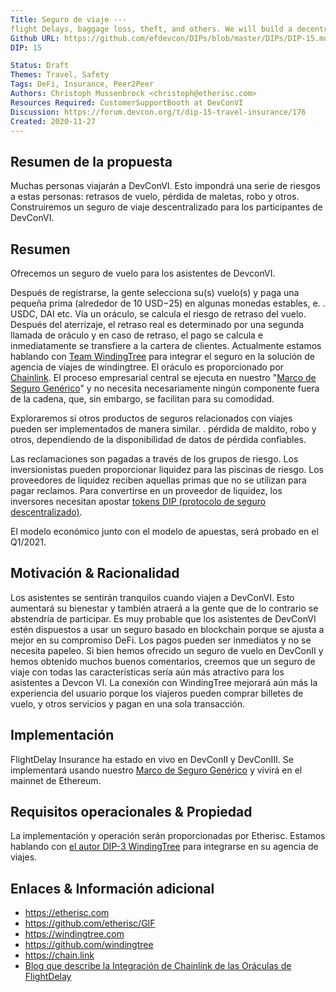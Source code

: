 ```yaml
---
Title: Seguro de viaje ---
flight Delays, baggage loss, theft, and others. We will build a decentralized travel insurance for DevConVI participants.'
Github URL: https://github.com/efdevcon/DIPs/blob/master/DIPs/DIP-15.md
DIP: 15

Status: Draft
Themes: Travel, Safety
Tags: DeFi, Insurance, Peer2Peer
Authors: Christoph Mussenbrock <christoph@etherisc.com>
Resources Required: CustomerSupportBooth at DevConVI
Discussion: https://forum.devcon.org/t/dip-15-travel-insurance/176
Created: 2020-11-27
---
```


## Resumen de la propuesta

Muchas personas viajarán a DevConVI. Esto impondrá una serie de riesgos a estas personas: retrasos de vuelo, pérdida de maletas, robo y otros. Construiremos un seguro de viaje descentralizado para los participantes de DevConVI.

## Resumen
Ofrecemos un seguro de vuelo para los asistentes de DevconVI.

Después de registrarse, la gente selecciona su(s) vuelo(s) y paga una pequeña prima (alrededor de 10 USD$-25$) en algunas monedas estables, e. . USDC, DAI etc. Vía un oráculo, se calcula el riesgo de retraso del vuelo. Después del aterrizaje, el retraso real es determinado por una segunda llamada de oráculo y en caso de retraso, el pago se calcula e inmediatamente se transfiere a la cartera de clientes. Actualmente estamos hablando con [Team WindingTree](https://windingtree.com) para integrar el seguro en la solución de agencia de viajes de windingtree. El oráculo es proporcionado por [Chainlink](https://chain.link). El proceso empresarial central se ejecuta en nuestro "[Marco de Seguro Genérico](https://github.com/etherisc/GIF)" y no necesita necesariamente ningún componente fuera de la cadena, que, sin embargo, se facilitan para su comodidad.

Exploraremos si otros productos de seguros relacionados con viajes pueden ser implementados de manera similar. . pérdida de maldito, robo y otros, dependiendo de la disponibilidad de datos de pérdida confiables.

Las reclamaciones son pagadas a través de los grupos de riesgo. Los inversionistas pueden proporcionar liquidez para las piscinas de riesgo. Los proveedores de liquidez reciben aquellas primas que no se utilizan para pagar reclamos. Para convertirse en un proveedor de liquidez, los inversores necesitan apostar [tokens DIP (protocolo de seguro descentralizado)](https://etherscan.io/token/0xc719d010b63e5bbf2c0551872cd5316ed26acd83).

El modelo económico junto con el modelo de apuestas, será probado en el Q1/2021.

## Motivación & Racionalidad
Los asistentes se sentirán tranquilos cuando viajen a DevConVI. Esto aumentará su bienestar y también atraerá a la gente que de lo contrario se abstendría de participar. Es muy probable que los asistentes de DevConVI estén dispuestos a usar un seguro basado en blockchain porque se ajusta a mejor en su compromiso DeFi. Los pagos pueden ser inmediatos y no se necesita papeleo. Si bien hemos ofrecido un seguro de vuelo en DevConII y hemos obtenido muchos buenos comentarios, creemos que un seguro de viaje con todas las características sería aún más atractivo para los asistentes a Devcon VI. La conexión con WindingTree mejorará aún más la experiencia del usuario porque los viajeros pueden comprar billetes de vuelo, y otros servicios y pagan en una sola transacción.

## Implementación
FlightDelay Insurance ha estado en vivo en DevConII y DevConIII. Se implementará usando nuestro [Marco de Seguro Genérico](https://github.com/etherisc/GIF) y vivirá en el mainnet de Ethereum.

## Requisitos operacionales & Propiedad
La implementación y operación serán proporcionadas por Etherisc. Estamos hablando con [el autor DIP-3 WindingTree](https://github.com/efdevcon/DIPs/blob/master/DIPs/DIP-3.md) para integrarse en su agencia de viajes.

## Enlaces & Información adicional
- https://etherisc.com
- https://github.com/etherisc/GIF
- https://windingtree.com
- https://github.com/windingtree
- https://chain.link
- [Blog que describe la Integración de Chainlink de las Oráculas de FlightDelay](https://blog.etherisc.com/etherisc-to-leverage-chainlink-oracles-for-decentralized-flight-insurance-product-9559b64d79c7)
